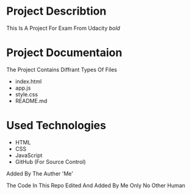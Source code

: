 # Project Describtion  
  
  This Is A Project For  Exam From Udacity *bold*  

# Project Documentaion 
 The Project Contains Diffrant Types Of Files 
 * index.html
 * app.js     
 * style.css 
 * README.md 

# Used Technologies 
 * HTML 
 * CSS 
 * JavaScript 
 * GitHub (For Source Control)


Added By The Auther 'Me' 

The Code In This Repo Edited And Added By Me Only No Other Human 
